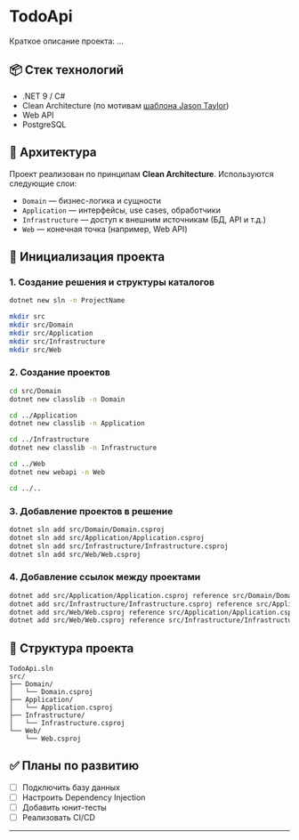 # TodoApi

Краткое описание проекта: ...

## 📦 Стек технологий

- .NET 9 / C#
- Clean Architecture (по мотивам [шаблона Jason Taylor](https://github.com/jasontaylordev/CleanArchitecture))
- Web API
- PostgreSQL

## 🧱 Архитектура

Проект реализован по принципам **Clean Architecture**. Используются следующие слои:

- `Domain` — бизнес-логика и сущности
- `Application` — интерфейсы, use cases, обработчики
- `Infrastructure` — доступ к внешним источникам (БД, API и т.д.)
- `Web` — конечная точка (например, Web API)

## 🚀 Инициализация проекта

### 1. Создание решения и структуры каталогов

```bash
dotnet new sln -n ProjectName

mkdir src
mkdir src/Domain
mkdir src/Application
mkdir src/Infrastructure
mkdir src/Web
```

### 2. Создание проектов

```bash
cd src/Domain
dotnet new classlib -n Domain

cd ../Application
dotnet new classlib -n Application

cd ../Infrastructure
dotnet new classlib -n Infrastructure

cd ../Web
dotnet new webapi -n Web

cd ../..
```

### 3. Добавление проектов в решение

```bash
dotnet sln add src/Domain/Domain.csproj
dotnet sln add src/Application/Application.csproj
dotnet sln add src/Infrastructure/Infrastructure.csproj
dotnet sln add src/Web/Web.csproj
```

### 4. Добавление ссылок между проектами

```bash
dotnet add src/Application/Application.csproj reference src/Domain/Domain.csproj
dotnet add src/Infrastructure/Infrastructure.csproj reference src/Application/Application.csproj
dotnet add src/Web/Web.csproj reference src/Application/Application.csproj
dotnet add src/Web/Web.csproj reference src/Infrastructure/Infrastructure.csproj
```

## 📂 Структура проекта

```
TodoApi.sln
src/
├── Domain/
│   └── Domain.csproj
├── Application/
│   └── Application.csproj
├── Infrastructure/
│   └── Infrastructure.csproj
└── Web/
    └── Web.csproj
```

## ✅ Планы по развитию

- [ ] Подключить базу данных
- [ ] Настроить Dependency Injection
- [ ] Добавить юнит-тесты
- [ ] Реализовать CI/CD

---
